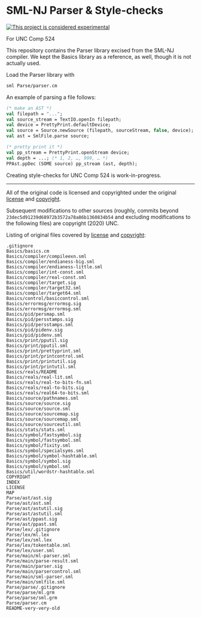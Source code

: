 # SML-NJ Parser & Style-checks

[![This project is considered experimental](https://img.shields.io/badge/status-experimental-critical.svg)](https://benknoble.github.io/status/experimental/)

For UNC Comp 524

This repository contains the Parser library excised from the SML-NJ compiler. We
kept the Basics library as a reference, as well, though it is not actually used.

Load the Parser library with

```bash
sml Parse/parser.cm
```

An example of parsing a file follows:

```sml
(* make an AST *)
val filepath = "...";
val source_stream = TextIO.openIn filepath;
val device = PrettyPrint.defaultDevice;
val source = Source.newSource (filepath, sourceStream, false, device);
val ast = SmlFile.parse source;

(* pretty print it *)
val pp_stream = PrettyPrint.openStream device;
val depth = ...; (* 1, 2, …, 999, … *)
PPAst.ppDec (SOME source) pp_stream (ast, depth);
```

Creating style-checks for UNC Comp 524 is work-in-progress.

---

All of the original code is licensed and copyrighted under the original
[license](./LICENSE) and [copyright](./COPYRIGHT).

Subsequent modifications to other sources (roughly, commits beyond
`23dec5d91239d68972b3572a78a86b1360834b54` and excluding modifications to the
following files) are copyright (2020) UNC.

Listing of original files covered by [license](./LICENSE) and
[copyright](./COPYRIGHT):

```
.gitignore
Basics/basics.cm
Basics/compiler/compileexn.sml
Basics/compiler/endianess-big.sml
Basics/compiler/endianess-little.sml
Basics/compiler/int-const.sml
Basics/compiler/real-const.sml
Basics/compiler/target.sig
Basics/compiler/target32.sml
Basics/compiler/target64.sml
Basics/control/basiccontrol.sml
Basics/errormsg/errormsg.sig
Basics/errormsg/errormsg.sml
Basics/pid/persmap.sml
Basics/pid/persstamps.sig
Basics/pid/persstamps.sml
Basics/pid/pidenv.sig
Basics/pid/pidenv.sml
Basics/print/pputil.sig
Basics/print/pputil.sml
Basics/print/prettyprint.sml
Basics/print/printcontrol.sml
Basics/print/printutil.sig
Basics/print/printutil.sml
Basics/reals/README
Basics/reals/real-lit.sml
Basics/reals/real-to-bits-fn.sml
Basics/reals/real-to-bits.sig
Basics/reals/real64-to-bits.sml
Basics/source/pathnames.sml
Basics/source/source.sig
Basics/source/source.sml
Basics/source/sourcemap.sig
Basics/source/sourcemap.sml
Basics/source/sourceutil.sml
Basics/stats/stats.sml
Basics/symbol/fastsymbol.sig
Basics/symbol/fastsymbol.sml
Basics/symbol/fixity.sml
Basics/symbol/specialsyms.sml
Basics/symbol/symbol-hashtable.sml
Basics/symbol/symbol.sig
Basics/symbol/symbol.sml
Basics/util/wordstr-hashtable.sml
COPYRIGHT
INDEX
LICENSE
MAP
Parse/ast/ast.sig
Parse/ast/ast.sml
Parse/ast/astutil.sig
Parse/ast/astutil.sml
Parse/ast/ppast.sig
Parse/ast/ppast.sml
Parse/lex/.gitignore
Parse/lex/ml.lex
Parse/lex/sml.lex
Parse/lex/tokentable.sml
Parse/lex/user.sml
Parse/main/ml-parser.sml
Parse/main/parse-result.sml
Parse/main/parser.sig
Parse/main/parsercontrol.sml
Parse/main/sml-parser.sml
Parse/main/smlfile.sml
Parse/parse/.gitignore
Parse/parse/ml.grm
Parse/parse/sml.grm
Parse/parser.cm
README-very-very-old
```
